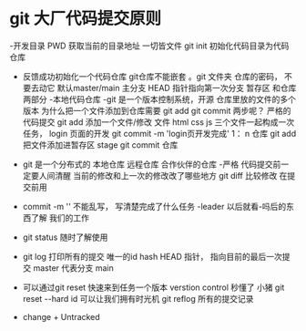 # git 大厂代码提交原则

-开发目录
   PWD 获取当前的目录地址 一切皆文件
   git init 
   初始化代码目录为代码仓库
   - 反馈成功初始化一个代码仓库
       git仓库不能嵌套
       。git 文件夹 仓库的密码， 不要去动它
       默认master/main 主分支
       HEAD 指针指向第一次分支
       暂存区 和仓库两部分
-本地代码仓库
-git 是一个版本控制系统，开源
 仓库里放的文件的多个版本
 为什么把一个文件添加到仓库需要
 git add
 git commit 两步呢？
 严格的代码提交
 git add 添加一个文件/修改  文件
 html css js 三个文件一起构成一次任务， login 页面的开发
 git commit -m 'login页开发完成'
 1： n 仓库
 git add 把文件添加进暂存区 stage
 git commit  仓库

- git 是一个分布式的
   本地仓库
   远程仓库
   合作伙伴的仓库
-严格 
    代码提交前一定要人间清醒
    当前的修改和上一次的修改改了哪些地方
    git diff 比较修改 在提交前用

-  commit -m '' 不能乱写， 写清楚完成了什么任务
   -leader 以后就看-吗后的东西了解 我们的工作
- git status 随时了解使用
- git log 
     打印所有的提交
     唯一的id hash
     HEAD 指针， 指向目前的最后一次提交
     master 代表分支 main

- 可以通过git reset 快速来到任务一个版本
 verstion control 秒懂了 小猪
 git reset --hard id 可以让我们拥有时光机
    git reflog 所有的提交记录
- change + Untracked 